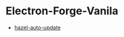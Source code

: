 # Electron-Forge-Vanila

- [hazel-auto-update](https://medium.com/geekculture/auto-update-electron-apps-using-github-releases-c1c890f603e0)
